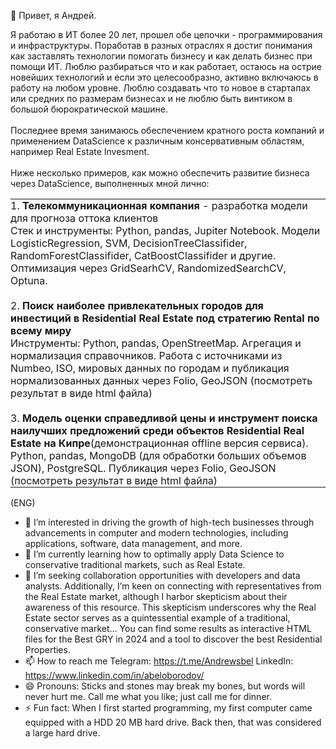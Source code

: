 👋 Привет,  я Андрей.

Я работаю в ИТ более 20 лет, прошел обе цепочки - программирования и инфраструктуры. Поработав в разных отраслях я достиг понимания как заставлять технологии помогать бизнесу и как делать бизнес при помощи ИТ. Люблю разбираться что и как работает, остаюсь на острие новейших технологий и если это целесообразно, активно включаюсь в работу на любом уровне. Люблю создавать что то новое в стартапах или средних по размерам бизнесах и не люблю быть винтиком в большой бюрократической машине.
<br><br>Последнее время занимаюсь обеспечением кратного роста компаний и применением DataScience к различным консервативным областям, например Real Estate Invesment.
<br><br>Ниже несколько примеров, как можно обеспечить развитие бизнеса через DataScience, выполненных мной лично:

<style>
  .markdown-table {
    border-collapse: collapse; /* Убираем двойные границы между ячейками */
    width: 100%; /* Опционально: задаем ширину таблицы */
  }
  .markdown-table th,
  .markdown-table td {
    border: none; /* Убираем границы */
    padding: 0; /* Убираем отступы */
  }
</style>

<table class="markdown-table">
<tr><td>1. <b>Телекоммуникационная компания</b> - разработка модели для прогноза оттока клиентов</td></tr>
<tr><td>Стек и инструменты: Python, pandas, Jupiter Notebook. Модели LogisticRegression, SVM, DecisionTreeClassifider, RandomForestClassifider, CatBoostClassifider и другие. Оптимизация через GridSearhCV, RandomizedSearchCV, Optuna.</td></tr>
<tr><td>&nbsp;</td></tr>
<tr><td>2. <b>Поиск наиболее привлекательных городов для инвестиций в Residential Real Estate под стратегию Rental по всему миру</b></td></tr>
<tr><td>Инструменты: Python, pandas, OpenStreetMap. Агрегация и нормализация справочников. Работа с источниками из Numbeo, ISO, мировых данных по городам и публикация нормализованных данных через Folio, GeoJSON (посмотреть результат в виде html файла)</td></tr>
<tr><td>&nbsp;</td></tr>
<tr><td>3. <b>Модель оценки справедливой цены и инструмент поиска наилучших предложений среди объектов Residential Real Estate на Кипре</b>(демонстрационная offline версия сервиса).</td></tr>
<tr><td>Python, pandas, MongoDB (для обработки больших объемов JSON), PostgreSQL. Публикация через Folio, GeoJSON (посмотреть результат в виде html файла)</td></tr>
</table>


(ENG)

- 👀 I’m interested in driving the growth of high-tech businesses through advancements in computer and modern technologies, including applications, software, data management, and more. 
- 🌱 I’m currently learning how to optimally apply Data Science to conservative traditional markets, such as Real Estate.
- 💞️ I’m seeking collaboration opportunities with developers and data analysts. Additionally, I’m keen on connecting with representatives from the Real Estate market, although I harbor skepticism about their awareness of this resource. This skepticism underscores why the Real Estate sector serves as a quintessential example of a traditional, conservative market... You can find some results as interactive HTML files for the Best GRY in 2024 and a tool to discover the best Residential Properties.
- 📫 How to reach me Telegram: https://t.me/Andrewsbel LinkedIn: https://www.linkedin.com/in/abeloborodov/ 
- 😄 Pronouns: Sticks and stones may break my bones, but words will never hurt me. Call me what you like; just call me for dinner.
- ⚡ Fun fact: When I first started programming, my first computer came equipped with a HDD 20 MB hard drive. Back then, that was considered a large hard drive.
